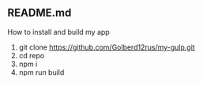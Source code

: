 README.md
-----------------------------------------------------


How to install and build my app

1. git clone https://github.com/Golberd12rus/my-gulp.git
2. cd repo
3. npm i
4. npm run build